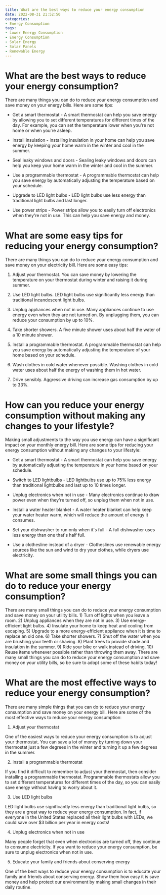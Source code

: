 ```yaml
---
title: What are the best ways to reduce your energy consumption
date: 2022-08-31 21:52:50
categories:
- Energy Consumption
tags:
- Lower Energy Consumption
- Energy Consumption
- Solar Energy
- Solar Panels
- Renewable Energy
---
```



#  What are the best ways to reduce your energy consumption?

There are many things you can do to reduce your energy consumption and save money on your energy bills. Here are some tips:

* Get a smart thermostat - A smart thermostat can help you save energy by allowing you to set different temperatures for different times of the day. For example, you can set the temperature lower when you're not home or when you're asleep.

* Install insulation - Installing insulation in your home can help you save energy by keeping your home warm in the winter and cool in the summer.

* Seal leaky windows and doors - Sealing leaky windows and doors can help you keep your home warm in the winter and cool in the summer.

* Use a programmable thermostat - A programmable thermostat can help you save energy by automatically adjusting the temperature based on your schedule.

* Upgrade to LED light bulbs - LED light bulbs use less energy than traditional light bulbs and last longer.

* Use power strips - Power strips allow you to easily turn off electronics when they're not in use. This can help you save energy and money.

#  What are some easy tips for reducing your energy consumption?

There are many things you can do to reduce your energy consumption and save money on your electricity bill. Here are some easy tips:

1. Adjust your thermostat. You can save money by lowering the temperature on your thermostat during winter and raising it during summer.

2. Use LED light bulbs. LED light bulbs use significantly less energy than traditional incandescent light bulbs.

3. Unplug appliances when not in use. Many appliances continue to use energy even when they are not turned on. By unplugging them, you can reduce your consumption by up to 10%.

4. Take shorter showers. A five minute shower uses about half the water of a 10 minute shower.

5. Install a programmable thermostat. A programmable thermostat can help you save energy by automatically adjusting the temperature of your home based on your schedule.

6. Wash clothes in cold water whenever possible. Washing clothes in cold water uses about half the energy of washing them in hot water.

7. Drive sensibly. Aggressive driving can increase gas consumption by up to 33%.

#  How can you reduce your energy consumption without making any changes to your lifestyle?

Making small adjustments to the way you use energy can have a significant impact on your monthly energy bill. Here are some tips for reducing your energy consumption without making any changes to your lifestyle:

* Get a smart thermostat - A smart thermostat can help you save energy by automatically adjusting the temperature in your home based on your schedule.

* Switch to LED lightbulbs - LED lightbulbs use up to 75% less energy than traditional lightbulbs and last up to 10 times longer.

* Unplug electronics when not in use - Many electronics continue to draw power even when they're turned off, so unplug them when not in use.

* Install a water heater blanket - A water heater blanket can help keep your water heater warm, which will reduce the amount of energy it consumes.

* Set your dishwasher to run only when it's full - A full dishwasher uses less energy than one that's half full.

* Use a clothesline instead of a dryer - Clotheslines use renewable energy sources like the sun and wind to dry your clothes, while dryers use electricity.

#  What are some small things you can do to reduce your energy consumption?

There are many small things you can do to reduce your energy consumption and save money on your utility bills. 1) Turn off lights when you leave a room. 2) Unplug appliances when they are not in use. 3) Use energy-efficient light bulbs. 4) Insulate your home to keep heat and cooling from escaping. 5) Upgrade to a more energy-efficient appliance when it is time to replace an old one. 6) Take shorter showers. 7) Shut off the water when you are brushing your teeth or shaving. 8) Plant trees to provide shade and insulation in the summer. 9) Ride your bike or walk instead of driving. 10) Reuse items whenever possible rather than throwing them away. There are many small things you can do to reduce your energy consumption and save money on your utility bills, so be sure to adopt some of these habits today!

#  What are the most effective ways to reduce your energy consumption?

There are many simple things that you can do to reduce your energy consumption and save money on your energy bill. Here are some of the most effective ways to reduce your energy consumption:

1. Adjust your thermostat

One of the easiest ways to reduce your energy consumption is to adjust your thermostat. You can save a lot of money by turning down your thermostat just a few degrees in the winter and turning it up a few degrees in the summer.

2. Install a programmable thermostat

If you find it difficult to remember to adjust your thermostat, then consider installing a programmable thermostat. Programmable thermostats allow you to set different temperatures for different times of the day, so you can easily save energy without having to worry about it.

3. Use LED light bulbs

 LED light bulbs use significantly less energy than traditional light bulbs, so they are a great way to reduce your energy consumption. In fact, if everyone in the United States replaced all their light bulbs with LEDs, we could save over $3 billion per year in energy costs!

4. Unplug electronics when not in use

Many people forget that even when electronics are turned off, they continue to consume electricity. If you want to reduce your energy consumption, be sure to unplug electronics when not in use.

5. Educate your family and friends about conserving energy

One of the best ways to reduce your energy consumption is to educate your family and friends about conserving energy. Show them how easy it is save money and help protect our environment by making small changes in their daily routine.
